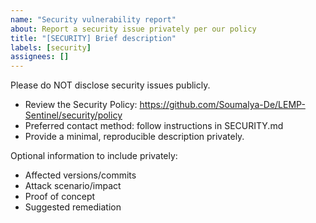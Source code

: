 ```yaml
---
name: "Security vulnerability report"
about: Report a security issue privately per our policy
title: "[SECURITY] Brief description"
labels: [security]
assignees: []
---
```


Please do NOT disclose security issues publicly.

- Review the Security Policy: https://github.com/Soumalya-De/LEMP-Sentinel/security/policy
- Preferred contact method: follow instructions in SECURITY.md
- Provide a minimal, reproducible description privately.

Optional information to include privately:
- Affected versions/commits
- Attack scenario/impact
- Proof of concept
- Suggested remediation
